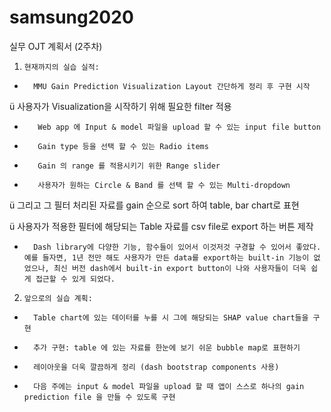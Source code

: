 # samsung2020

실무 OJT 계획서 (2주차)

1.     현재까지의 실습 실적:

-       MMU Gain Prediction Visualization Layout 간단하게 정리 후 구현 시작

ü  사용자가 Visualization을 시작하기 위해 필요한 filter 적용

-        Web app 에 Input & model 파일을 upload 할 수 있는 input file button

-        Gain type 등을 선택 할 수 있는 Radio items

-        Gain 의 range 를 적용시키기 위한 Range slider

-        사용자가 원하는 Circle & Band 를 선택 할 수 있는 Multi-dropdown

ü  그리고 그 필터 처리된 자료를 gain 순으로 sort 하여 table, bar chart로 표현

ü  사용자가 적용한 필터에 해당되는 Table 자료를 csv file로 export 하는 버튼 제작

-       Dash library에 다양한 기능, 함수들이 있어서 이것저것 구경할 수 있어서 좋았다. 예를 들자면, 1년 전만 해도 사용자가 만든 data를 export하는 built-in 기능이 없었으나, 최신 버전 dash에서 built-in export button이 나와 사용자들이 더욱 쉽게 접근할 수 있게 되었다.

 

2.     앞으로의 실습 계획:

-       Table chart에 있는 데이터를 누를 시 그에 해당되는 SHAP value chart들을 구현

-       추가 구현: table 에 있는 자료를 한눈에 보기 쉬운 bubble map로 표현하기

-       레이아웃을 더욱 깔끔하게 정리 (dash bootstrap components 사용)

-       다음 주에는 input & model 파일을 upload 할 때 앱이 스스로 하나의 gain prediction file 을 만들 수 있도록 구현
